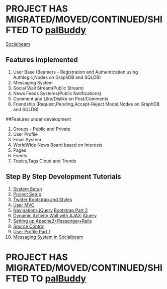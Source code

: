 # PROJECT HAS MIGRATED/MOVED/CONTINUED/SHIFTED TO [palBuddy](https://github.com/raycoding/palbuddy)


[Socialbeam](https://s3.amazonaws.com/socialbeam-repo/images/sb_large.png "Socialbeam")
## Features implemented
1. User Base (Beamers - Registration and Authentication using Authlogic,Nodes on GraphDB and SQLDB)
2. Messaging System
3. Social Wall Stream(Public Stream)
4. News Feeds Systems(Public Notifications)
5. Comment and Like/Dislike on Post/Comments
6. Friendship (Request,Pending,Accept-Reject Model,Nodes on GraphDB and SQLDB) 

##Features under development
1. Groups - Public and Private
2. User Profile
3. Email System
4. WorldWide News Board based on Interests
5. Pages
6. Events
7. Topics,Tags Cloud and Trends

## Step By Step Development Tutorials
1. [System Setup](http://raycoding.net/2012/10/17/creating-social-network-on-ruby-on-rails-day-1/)
2. [Project Setup](http://raycoding.net/2012/10/26/creating-social-network-on-ruby-on-rails-day-2/)
3. [Twitter Bootstrap and Styles](http://raycoding.net/2012/10/26/creating-social-network-on-ruby-on-rails-day-3-adding-navigations-and-stylesheets/)
4. [User MVC](http://raycoding.net/2012/10/29/creating-social-network-on-ruby-on-rails-day-4-socialbeams-user-mvc/)
5. [Navigations,jQuery,Bootstrap Part 2](http://raycoding.net/2012/10/30/creating-social-network-on-ruby-on-rails-day-5-navigationstwitter-bootstrap-stylesjquery-part-2/)
6. [Dynamic Activity Wall with AJAX-jQuery](http://raycoding.net/2012/11/01/creating-social-network-on-ruby-on-rails-day-6-dynamic-facebook-like-wall-with-rails-ajax-jquery/)
7. [Setting up Apache2+Passenger+Rails](http://raycoding.net/2012/12/22/creating-social-network-on-ruby-on-rails-day-7-setting-up-rails-apache-with-passenger/)
8. [Source Control](http://raycoding.net/2012/12/22/creating-social-network-on-ruby-on-rails-day-8-source-control-on-git/)
9. [User Profile Part 1](http://raycoding.net/2012/12/28/creating-social-network-on-ruby-on-rails-day-9-creating-user-profile-part-1/)
10. [Messaging System in Socialbeam](http://raycoding.net/2013/01/05/creating-social-network-on-ruby-on-rails-day-10-creating-messaging-system-init/)

# PROJECT HAS MIGRATED/MOVED/CONTINUED/SHIFTED TO [palBuddy](https://github.com/raycoding/palbuddy)
